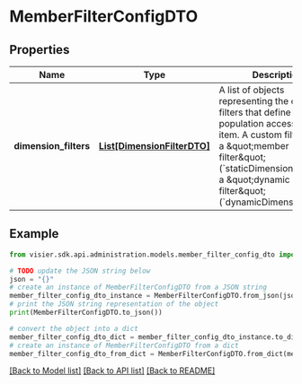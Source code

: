 # MemberFilterConfigDTO


## Properties

Name | Type | Description | Notes
------------ | ------------- | ------------- | -------------
**dimension_filters** | [**List[DimensionFilterDTO]**](DimensionFilterDTO.md) | A list of objects representing the custom filters that define population access for the item.   A custom filter can be a \&quot;member filter\&quot; (&#x60;staticDimensionFilter&#x60;) or a \&quot;dynamic filter\&quot; (&#x60;dynamicDimensionFilter&#x60;). | [optional] 

## Example

```python
from visier.sdk.api.administration.models.member_filter_config_dto import MemberFilterConfigDTO

# TODO update the JSON string below
json = "{}"
# create an instance of MemberFilterConfigDTO from a JSON string
member_filter_config_dto_instance = MemberFilterConfigDTO.from_json(json)
# print the JSON string representation of the object
print(MemberFilterConfigDTO.to_json())

# convert the object into a dict
member_filter_config_dto_dict = member_filter_config_dto_instance.to_dict()
# create an instance of MemberFilterConfigDTO from a dict
member_filter_config_dto_from_dict = MemberFilterConfigDTO.from_dict(member_filter_config_dto_dict)
```
[[Back to Model list]](../README.md#documentation-for-models) [[Back to API list]](../README.md#documentation-for-api-endpoints) [[Back to README]](../README.md)


